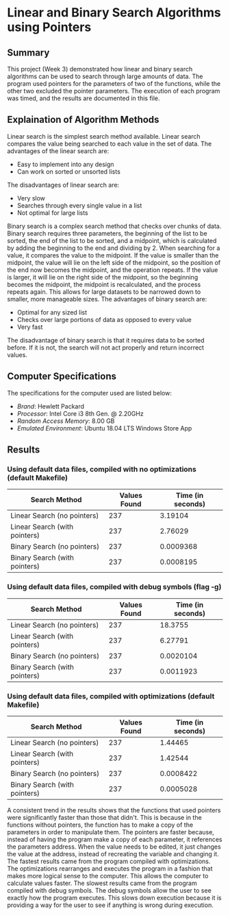 # Linear and Binary Search Algorithms using Pointers
## Summary
This project (Week 3) demonstrated how linear and binary search algorithms can be used to search through large amounts of data. The program used pointers for the parameters of two of the functions, while the other two excluded the pointer parameters. The execution of each program was timed, and the results are documented in this file.

## Explaination of Algorithm Methods
Linear search is the simplest search method available. Linear search compares the value being searched to each value in the set of data. The advantages of the linear search are:
- Easy to implement into any design
- Can work on sorted or unsorted lists

The disadvantages of linear search are:
- Very slow
 - Searches through every single value in a list
- Not optimal for large lists

Binary search is a complex search method that checks over chunks of data. Binary search requires three parameters, the beginning of the list to be sorted, the end of the list to be sorted, and a midpoint, which is calculated by adding the beginning to the end and dividing by 2. When searching for a value, it compares the value to the midpoint. If the value is smaller than the midpoint, the value will lie on the left side of the midpoint, so the position of the end now becomes the midpoint, and the operation repeats. If the value is larger, it will lie on the right side of the midpoint, so the beginning becomes the midpoint, the midpoint is recalculated, and the process repeats again. This allows for large datasets to be narrowed down to smaller, more manageable sizes. The advantages of binary search are:
- Optimal for any sized list
- Checks over large portions of data as opposed to every value
- Very fast

The disadvantage of binary search is that it requires data to be sorted before. If it is not, the search will not act properly and return incorrect values.

## Computer Specifications
The specifications for the computer used are listed below:
- *Brand*: Hewlett Packard
- *Processor*: Intel Core i3 8th Gen. @ 2.20GHz
- *Random Access Memory*: 8.00 GB
- *Emulated Environment*: Ubuntu 18.04 LTS Windows Store App

## Results
### Using default data files, compiled with no optimizations (default Makefile)

| Search Method | Values Found | Time (in seconds) |
| ------------- | ------------ | ----------------- |
| Linear Search (no pointers) | 237 | 3.19104 |
| Linear Search (with pointers) | 237 | 2.76029 |
| Binary Search (no pointers) | 237 | 0.0009368 |
| Binary Search (with pointers) | 237 | 0.0008195 |

### Using default data files, compiled with debug symbols (flag -g)

| Search Method | Values Found | Time (in seconds) |
| ------------- | ------------ | ----------------- |
| Linear Search (no pointers) | 237 | 18.3755 |
| Linear Search (with pointers) | 237 | 6.27791 |
| Binary Search (no pointers) | 237 | 0.0020104 |
| Binary Search (with pointers) | 237 | 0.0011923 |

### Using default data files, compiled with optimizations (default Makefile)

| Search Method | Values Found | Time (in seconds) |
| ------------- | ------------ | ----------------- |
| Linear Search (no pointers) | 237 | 1.44465 |
| Linear Search (with pointers) | 237 | 1.42544 |
| Binary Search (no pointers) | 237 | 0.0008422 |
| Binary Search (with pointers) | 237 | 0.0005028 |

A consistent trend in the results shows that the functions that used pointers were significantly faster than those that didn't. This is because in the functions without pointers, the function has to make a copy of the parameters in order to manipulate them. The pointers are faster because, instead of having the program make a copy of each parameter, it references the parameters address. When the value needs to be edited, it just changes the value at the address, instead of recreating the variable and changing it.
The fastest results came from the program compiled with optimizations. The optimizations rearranges and executes the program in a fashion that makes more logical sense to the computer. This allows the computer to calculate values faster.
The slowest results came from the program compiled with debug symbols. The debug symbols allow the user to see exactly how the program executes. This slows down execution because it is providing a way for the user to see if anything is wrong during execution.
